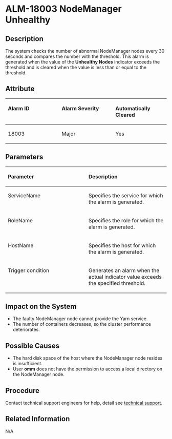 # ALM-18003 NodeManager Unhealthy<a name="EN-US_TOPIC_0125375681"></a>

## Description<a name="s8a6a0eeae1e8483b8b5f7d7b398d03e2"></a>

The system checks the number of abnormal NodeManager nodes every 30 seconds and compares the number with the threshold. This alarm is generated when the value of the  **Unhealthy Nodes**  indicator exceeds the threshold and is cleared when the value is less than or equal to the threshold.

## Attribute<a name="scd996379543a477eb59f966da859a2c1"></a>

<a name="en-us_topic_0035998738_table8146160"></a>
<table><thead align="left"><tr id="en-us_topic_0035998738_row10966323"><th class="cellrowborder" valign="top" width="33.33333333333333%" id="mcps1.1.4.1.1"><p id="en-us_topic_0035998738_p15856984"><a name="en-us_topic_0035998738_p15856984"></a><a name="en-us_topic_0035998738_p15856984"></a>Alarm ID</p>
</th>
<th class="cellrowborder" valign="top" width="33.33333333333333%" id="mcps1.1.4.1.2"><p id="en-us_topic_0035998738_p9347313"><a name="en-us_topic_0035998738_p9347313"></a><a name="en-us_topic_0035998738_p9347313"></a>Alarm Severity</p>
</th>
<th class="cellrowborder" valign="top" width="33.33333333333333%" id="mcps1.1.4.1.3"><p id="en-us_topic_0035998738_p18934887"><a name="en-us_topic_0035998738_p18934887"></a><a name="en-us_topic_0035998738_p18934887"></a>Automatically Cleared</p>
</th>
</tr>
</thead>
<tbody><tr id="en-us_topic_0035998738_row57330849"><td class="cellrowborder" valign="top" width="33.33333333333333%" headers="mcps1.1.4.1.1 "><p id="en-us_topic_0035998738_p13287175"><a name="en-us_topic_0035998738_p13287175"></a><a name="en-us_topic_0035998738_p13287175"></a>18003</p>
</td>
<td class="cellrowborder" valign="top" width="33.33333333333333%" headers="mcps1.1.4.1.2 "><p id="en-us_topic_0035998738_p2519427"><a name="en-us_topic_0035998738_p2519427"></a><a name="en-us_topic_0035998738_p2519427"></a>Major</p>
</td>
<td class="cellrowborder" valign="top" width="33.33333333333333%" headers="mcps1.1.4.1.3 "><p id="en-us_topic_0035998738_p2747002"><a name="en-us_topic_0035998738_p2747002"></a><a name="en-us_topic_0035998738_p2747002"></a>Yes</p>
</td>
</tr>
</tbody>
</table>

## Parameters<a name="s75ee13de4611475a8c6168d60e6e65ea"></a>

<a name="en-us_topic_0035998738_table21180630"></a>
<table><thead align="left"><tr id="en-us_topic_0035998738_row54284994"><th class="cellrowborder" valign="top" width="50%" id="mcps1.1.3.1.1"><p id="en-us_topic_0035998738_p35008393"><a name="en-us_topic_0035998738_p35008393"></a><a name="en-us_topic_0035998738_p35008393"></a>Parameter</p>
</th>
<th class="cellrowborder" valign="top" width="50%" id="mcps1.1.3.1.2"><p id="en-us_topic_0035998738_p17107576"><a name="en-us_topic_0035998738_p17107576"></a><a name="en-us_topic_0035998738_p17107576"></a>Description</p>
</th>
</tr>
</thead>
<tbody><tr id="en-us_topic_0035998738_row43536440"><td class="cellrowborder" valign="top" width="50%" headers="mcps1.1.3.1.1 "><p id="en-us_topic_0035998738_p36790769"><a name="en-us_topic_0035998738_p36790769"></a><a name="en-us_topic_0035998738_p36790769"></a>ServiceName</p>
</td>
<td class="cellrowborder" valign="top" width="50%" headers="mcps1.1.3.1.2 "><p id="en-us_topic_0035998738_p27262282"><a name="en-us_topic_0035998738_p27262282"></a><a name="en-us_topic_0035998738_p27262282"></a>Specifies the service for which the alarm is generated.</p>
</td>
</tr>
<tr id="en-us_topic_0035998738_row44033946"><td class="cellrowborder" valign="top" width="50%" headers="mcps1.1.3.1.1 "><p id="en-us_topic_0035998738_p9979846"><a name="en-us_topic_0035998738_p9979846"></a><a name="en-us_topic_0035998738_p9979846"></a>RoleName</p>
</td>
<td class="cellrowborder" valign="top" width="50%" headers="mcps1.1.3.1.2 "><p id="en-us_topic_0035998738_p3061223"><a name="en-us_topic_0035998738_p3061223"></a><a name="en-us_topic_0035998738_p3061223"></a>Specifies the role for which the alarm is generated.</p>
</td>
</tr>
<tr id="en-us_topic_0035998738_row27551015"><td class="cellrowborder" valign="top" width="50%" headers="mcps1.1.3.1.1 "><p id="en-us_topic_0035998738_p17039762"><a name="en-us_topic_0035998738_p17039762"></a><a name="en-us_topic_0035998738_p17039762"></a>HostName</p>
</td>
<td class="cellrowborder" valign="top" width="50%" headers="mcps1.1.3.1.2 "><p id="en-us_topic_0035998738_p38043494"><a name="en-us_topic_0035998738_p38043494"></a><a name="en-us_topic_0035998738_p38043494"></a>Specifies the host for which the alarm is generated.</p>
</td>
</tr>
<tr id="en-us_topic_0035998738_row6847126"><td class="cellrowborder" valign="top" width="50%" headers="mcps1.1.3.1.1 "><p id="en-us_topic_0035998738_p17746329"><a name="en-us_topic_0035998738_p17746329"></a><a name="en-us_topic_0035998738_p17746329"></a>Trigger condition</p>
</td>
<td class="cellrowborder" valign="top" width="50%" headers="mcps1.1.3.1.2 "><p id="en-us_topic_0035998738_p28166553"><a name="en-us_topic_0035998738_p28166553"></a><a name="en-us_topic_0035998738_p28166553"></a>Generates an alarm when the actual indicator value exceeds the specified threshold.</p>
</td>
</tr>
</tbody>
</table>

## Impact on the System<a name="sa9047c17a16b4e44ba9fcc6eb0e07932"></a>

-   The faulty NodeManager node cannot provide the Yarn service.
-   The number of containers decreases, so the cluster performance deteriorates.

## Possible Causes<a name="sa1fe6b05d73348f7a19b90264eb108ee"></a>

-   The hard disk space of the host where the NodeManager node resides is insufficient.
-   User  **omm**  does not have the permission to access a local directory on the NodeManager node.

## Procedure<a name="s7cff84894f3a41efb3a239919eca3a36"></a>

Contact technical support engineers for help, detail see  [technical support](https://docs.otc.t-systems.com/en-us/public/learnmore.html).

## Related Information<a name="s2db724508e324a488d0efb28fe4145cb"></a>

N/A

